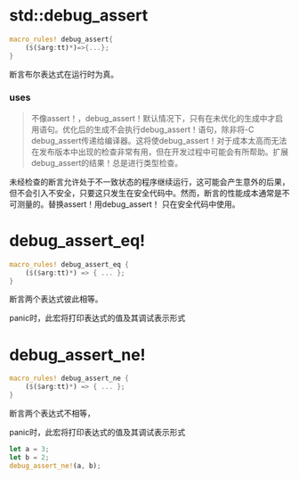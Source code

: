 # std::debug_assert

```rust
macro_rules! debug_assert{
	($($arg:tt)*)=>{...};
}
```

断言布尔表达式在运行时为真。

### uses

> 不像assert！，debug_assert！默认情况下，只有在未优化的生成中才启用语句。优化后的生成不会执行debug_assert！语句，除非将-C debug_assert传递给编译器。这将使debug_assert！对于成本太高而无法在发布版本中出现的检查非常有用，但在开发过程中可能会有所帮助。扩展debug_assert的结果！总是进行类型检查。

未经检查的断言允许处于不一致状态的程序继续运行，这可能会产生意外的后果，但不会引入不安全，只要这只发生在安全代码中。然而，断言的性能成本通常是不可测量的。替换assert！用debug_assert！  只在安全代码中使用。

# debug_assert_eq!

```rust
macro_rules! debug_assert_eq {
    ($($arg:tt)*) => { ... };
}
```

断言两个表达式彼此相等。

panic时，此宏将打印表达式的值及其调试表示形式

# debug_assert_ne!

```rust
macro_rules! debug_assert_ne {
    ($($arg:tt)*) => { ... };
}
```

断言两个表达式不相等，

panic时，此宏将打印表达式的值及其调试表示形式

```rust
let a = 3;
let b = 2;
debug_assert_ne!(a, b);
```